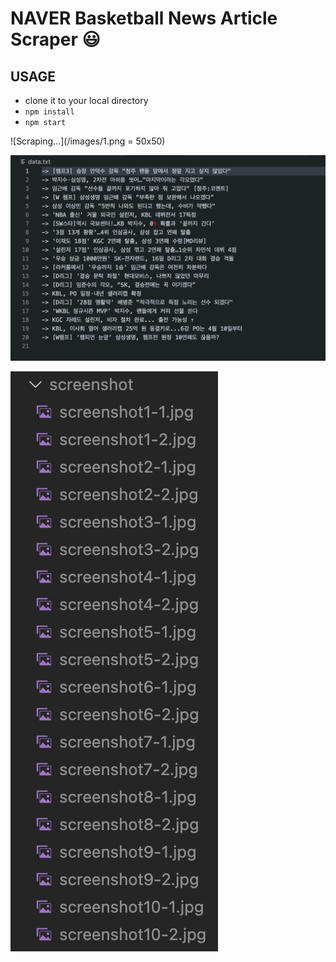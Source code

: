 # NAVER Basketball News Article Scraper :smiley:

## USAGE
- clone it to your local directory
- <code>npm install</code>
- <code>npm start</code>

![Scraping...](/images/1.png = 50x50)


![Scraping...](/images/2.png)


![Scraping...](/images/3.png)

